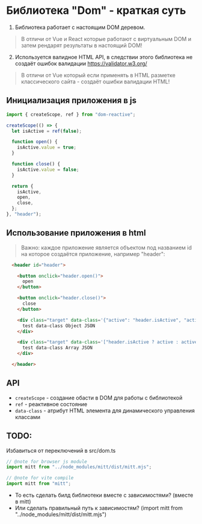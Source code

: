 # Библиотека "Dom" - краткая суть
 1. Библиотека работает с настоящим DOM деревом.
  > В отличи от Vue и React которые работают  с виртуальным DOM и затем рендарят результаты в настоящий DOM!
 2. Используется валидное HTML API, в следствии этого библиотека не создаёт ошибок валидации https://validator.w3.org/
  > В отличи от Vue который если применять в HTML разметке классического сайта - создаёт ошибки валидации HTML!



## Инициализация приложения в js
```js
import { createScope, ref } from "dom-reactive";

createScope(() => {
  let isActive = ref(false);

  function open() {
    isActive.value = true;
  }

  function close() {
    isActive.value = false;
  }

  return {
    isActive,
    open,
    close,
  };
}, "header");

```



## Использование приложения в html
> Важно: каждое приложение является объектом под названием id на которое создаётся приложение, например "header":
```html
  <header id="header">

    <button onclick="header.open()">
      open
    </button>

    <button onclick="header.close()">
      close
    </button>

    <div class="target" data-class='{"active": "header.isActive", "active-not": "!header.isActive"}'>
      test data-class Object JSON
    </div>

    <div class="target" data-class='["header.isActive ? active : active-not", "!header.isActive ? test-not : test"]'>
      test data-class Array JSON
    </div>

  </header>
```


## API
 * `createScope` - создание обасти в DOM для работы с библиотекой
 * `ref` - реактивное состояние
 * `data-class` - атрибут HTML элемента для динамического управления классами


## TODO:
Избавиться от переключений в src/dom.ts
```ts
// @note for browser js module
import mitt from "../node_modules/mitt/dist/mitt.mjs";

// @note for vite compile
import mitt from "mitt";
```
* То есть сделать билд библиотеки вместе с зависимостями? (вместе в mitt)   
* Или сделать правильный путь к зависимостям? (import mitt from "../node_modules/mitt/dist/mitt.mjs")   
